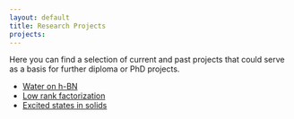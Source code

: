 ```yaml
---
layout: default
title: Research Projects
projects:
---
```


Here you can find a selection of current and past projects that
could serve as a basis for further diploma or PhD projects.


  * [Water on h-BN][h2oathbn]
  * [Low rank factorization][lowrank]
  * [Excited states in solids][eom]

[h2oathbn]: h2oathbn/index.html
[lowrank]: lowrank/index.html
[eom]: eom/index.html
